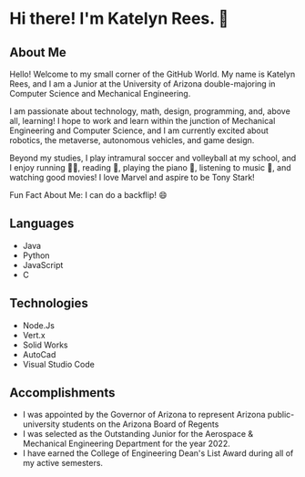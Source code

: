 # Hi there! I'm Katelyn Rees. 👋

## About Me
Hello! Welcome to my small corner of the GitHub World. My name is Katelyn Rees, and I am a Junior at the University of Arizona double-majoring in Computer Science and Mechanical Engineering.

I am passionate about technology, math, design, programming, and, above all, learning! I hope to work and learn within the junction of Mechanical Engineering and Computer Science, and I am currently excited about robotics, the metaverse, autonomous vehicles, and game design.

Beyond my studies, I play intramural soccer and volleyball at my school, and I enjoy running 🏃‍♀️, reading 📖, playing the piano 🎹, listening to music 🎵, and watching good movies! I love Marvel and aspire to be Tony Stark!

Fun Fact About Me: I can do a backflip! 😄

## Languages
* Java
* Python
* JavaScript
* C

## Technologies
* Node.Js
* Vert.x
* Solid Works
* AutoCad
* Visual Studio Code

## Accomplishments
* I was appointed by the Governor of Arizona to represent Arizona public-university students on the Arizona Board of Regents
* I was selected as the Outstanding Junior for the Aerospace & Mechanical Engineering Department for the year 2022.
* I have earned the College of Engineering Dean's List Award during all of my active semesters.


<!--
**krodders/krodders** is a ✨ _special_ ✨ repository because its `README.md` (this file) appears on your GitHub profile.

Here are some ideas to get you started:

- 🔭 I’m currently working on ...
- 🌱 I’m currently learning ...
- 👯 I’m looking to collaborate on ...
- 🤔 I’m looking for help with ...
- 💬 Ask me about ...
- 📫 How to reach me: ...
- 😄 Pronouns: ...
- ⚡ Fun fact: ...
-->
